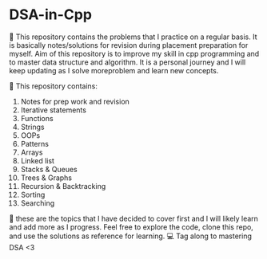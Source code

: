 # DSA-in-Cpp

🌸 This repository contains the problems that I practice on a regular basis. It is basically notes/solutions for revision during placement preparation for myself. Aim of this repository is to improve my skill in cpp programming and to master data structure and algorithm. It is a personal journey and I will keep updating as I solve moreproblem and learn new concepts. 

🧩 This repository contains:

1. Notes for prep work and revision 
2. Iterative statements
3. Functions
4. Strings
5. OOPs
6. Patterns
7. Arrays
8. Linked list
9. Stacks & Queues
10. Trees & Graphs
11. Recursion & Backtracking
12. Sorting
13. Searching

🌱 these are the topics that I have decided to cover first and I will likely learn and add more as I progress.
Feel free to explore the code, clone this repo, and use the solutions as reference for learning.
💻 Tag along to mastering DSA <3 
